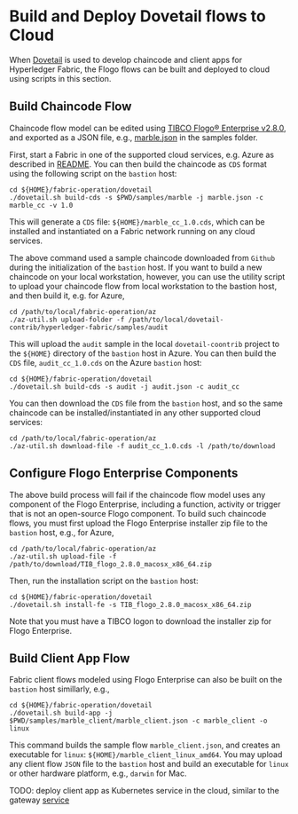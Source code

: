 # Build and Deploy Dovetail flows to Cloud

When [Dovetail](https://github.com/TIBCOSoftware/dovetail-contrib/tree/master/hyperledger-fabric) is used to develop chaincode and client apps for Hyperledger Fabric, the Flogo flows can be built and deployed to cloud using scripts in this section.

## Build Chaincode Flow
Chaincode flow model can be edited using [TIBCO Flogo® Enterprise v2.8.0](https://docs.tibco.com/products/tibco-flogo-enterprise-2-8-0), and exported as a JSON file, e.g., [marble.json](./samples/marble/marble.json) in the samples folder.

First, start a Fabric in one of the supported cloud services, e.g. Azure as described in [README](../az/README.md).  You can then build the chaincode as `CDS` format using the following script on the `bastion` host:
```
cd ${HOME}/fabric-operation/dovetail
./dovetail.sh build-cds -s $PWD/samples/marble -j marble.json -c marble_cc -v 1.0
```
This will generate a `CDS` file: `${HOME}/marble_cc_1.0.cds`, which can be installed and instantiated on a Fabric network running on any cloud services.

The above command used a sample chaincode downloaded from `Github` during the initialization of the `bastion` host.  If you want to build a new chaincode on your local workstation, however, you can use the utility script to upload your chaincode flow from local workstation to the bastion host, and then build it, e.g. for Azure,
```
cd /path/to/local/fabric-operation/az
./az-util.sh upload-folder -f /path/to/local/dovetail-contrib/hyperledger-fabric/samples/audit
```
This will upload the `audit` sample in the local `dovetail-coontrib` project to the `${HOME}` directory of the `bastion` host in Azure.  You can then build the `CDS` file, `audit_cc_1.0.cds` on the Azure `bastion` host:
```
cd ${HOME}/fabric-operation/dovetail
./dovetail.sh build-cds -s audit -j audit.json -c audit_cc
```
You can then download the `CDS` file from the `bastion` host, and so the same chaincode can be installed/instantiated in any other supported cloud services:
```
cd /path/to/local/fabric-operation/az
./az-util.sh download-file -f audit_cc_1.0.cds -l /path/to/download
```
## Configure Flogo Enterprise Components
The above build process will fail if the chaincode flow model uses any component of the Flogo Enterprise, including a function, activity or trigger that is not an open-source Flogo component.  To build such chaincode flows, you must first upload the Flogo Enterprise installer zip file to the `bastion` host, e.g., for Azure,
```
cd /path/to/local/fabric-operation/az
./az-util.sh upload-file -f /path/to/download/TIB_flogo_2.8.0_macosx_x86_64.zip
```
Then, run the installation script on the `bastion` host:
```
cd ${HOME}/fabric-operation/dovetail
./dovetail.sh install-fe -s TIB_flogo_2.8.0_macosx_x86_64.zip
```
Note that you must have a TIBCO logon to download the installer zip for Flogo Enterprise.

## Build Client App Flow
Fabric client flows modeled using Flogo Enterprise can also be built on the `bastion` host simillarly, e.g.,
```
cd ${HOME}/fabric-operation/dovetail
./dovetail.sh build-app -j $PWD/samples/marble_client/marble_client.json -c marble_client -o linux
```
This command builds the sample flow `marble_client.json`, and creates an executable for `linux`: `${HOME}/marble_client_linux_amd64`.  You may upload any client flow `JSON` file to the `bastion` host and build an executable for `linux` or other hardware platform, e.g., `darwin` for Mac.

TODO: deploy client app as Kubernetes service in the cloud, similar to the gateway [service](../service/README.md)